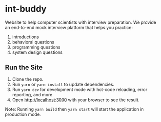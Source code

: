 # int-buddy
Website to help computer scientists with interview preparation. We provide an end-to-end mock interview platform that helps you practice:
1. introductions
2. behavioral questions
3. programming questions
4. system design questions


## Run the Site

1. Clone the repo.
2. Run `yarn` or `yarn install` to update dependencies.
3. Run `yarn dev` for development mode with hot-code reloading, error reporting, and more.
4. Open [http://localhost:3000](http://localhost:3000) with your browser to see the result.

Note: Running `yarn build` then `yarn start` will start the application in production mode.

